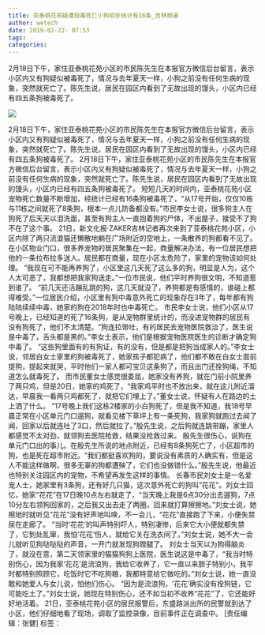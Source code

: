 ```yaml
---
title: 亚泰桃花苑疑遭投毒死亡小狗初步统计有16条_吉林频道
author: wetech
date: 2019-02-22- 07:53
tags: 
categories: 
---
```

2月18日下午，家住亚泰桃花苑小区的市民陈先生在本报官方微信后台留言，表示小区内又有狗疑似被毒死了，情况与去年夏天一样，小狗之前没有任何生病的现象，突然就死亡了。陈先生说，居民在园区内看到了无故出现的馒头，小区内已经有四五条狗被毒死了。
<!-- more -->
                
<img align="center" border="0" src="http://p2.ifengimg.com/a/2016/0810/204c433878d5cf9size1_w16_h16.png" />
                
            
2月18日下午，家住亚泰桃花苑小区的市民陈先生在本报官方微信后台留言，表示小区内又有狗疑似被毒死了，情况与去年夏天一样，小狗之前没有任何生病的现象，突然就死亡了。陈先生说，居民在园区内看到了无故出现的馒头，小区内已经有四五条狗被毒死了。
2月18日下午，家住亚泰桃花苑小区的市民陈先生在本报官方微信后台留言，表示小区内又有狗疑似被毒死了，情况与去年夏天一样，小狗之前没有任何生病的现象，突然就死亡了。陈先生说，居民在园区内看到了无故出现的馒头，小区内已经有四五条狗被毒死了。
 短短几天的时间内，亚泰桃花苑小区宠物死亡数量不断增加，经统计已经有16条狗被毒死了，“从17号开始，仅仅10栋与11栋之间就死了8条狗，根本一点儿防备都没有。”市民李女士说，很多狗主人在狗死了后天天以泪洗面，甚至有狗主人一直抱着狗的尸体，不出屋子，接受不了狗不在了这个事。
21日，新文化报·ZAKER吉林记者再次来到了亚泰桃花苑小区，小区内除了两只流浪猫还懒散地躺在广场附近的空地上，一条散养的狗都看不见了。在小区物业门口，很多养宠物的居民聚集在一起，商量解决办法。有一位居民想把他的一条拉布拉多送人。居民都在商量，现在小区太危险了，家里的宠物该如何处理。
“我现在可不能再养狗了，小区里这几天死了这么多的狗，明显是人为，这个人太可恶了，我都想把我家狗送走。”一位市民说，他们平时养狗很文明，不知道惹到谁了。
“前几天还活蹦乱跳的狗，这几天就没了，养狗都是有感情的，谁碰上都得难受。”一位居民介绍，小区里有狗中毒意外死亡的现象存在3年了，每年都有狗陆陆续续中毒，她家的狗在2018年时也中毒死亡。
市民李女士说，他们小区从17号晚上，已经知道的死了16条狗，是从宠物群里统计的，而没进宠物群的居民有没有狗死了，他们不太清楚。“狗连拉带吐，有的居民去宠物医院救治了，医生说是中毒了，舌头都是黑的。”李女士表示，他们是根据宠物医院医生的诊断才确定狗中毒了。
“这些狗里面有的有狗证，有的没有，但是都是把狗当成家人的。”李女士说，邻居白女士家里的狗被毒死了，她家孩子都犯病了，他们都不敢在白女士面前提狗，提起来就哭，平时他们一家人都可宝贝这条狗了，而且出门还拴狗绳，不知道怎么就毒死了。
而市民董女士感觉很委屈，她家没有养狗，就在门前小院里养了两只鸡，但是20日，她家的鸡死了，“我家鸡平时也不放出来，就在这儿附近溜达，早晨我一看两只鸡都死了，就把它们埋上了。”董女士说，怀疑有人在路边的土上洒了什么。
“17号晚上我们这栋2楼家的小白狗死了，但是我不知道，我18号早晨正常在小区单元门口遛狗，就看见楼下草坪上有一条死狗，我家狗就跑过去闻了闻，回家以后就连吐了3口，然后就拉了。”殷先生说，之后狗就连跳带蹦，家里人都感觉不太对劲，就领狗去医院抢救，结果没抢救过来。
殷先生很伤心，说狗在单元门口出的事儿。在殷先生所说的地点附近，已经有8条狗死亡了，小区超市的狗，也是死在超市附近。“我们都挺喜欢狗的，要说没有素质的人确实有，但是这人不能这样做啊，很多无辜的狗都遭殃了，它们也没做错什么。”殷先生说，他最近也特别关注园区内的宠物，不希望再发生这样的事情。
长春市民刘女士是一名爱宠人士，她家里有3条狗，还有好几只猫，这次意外死亡的狗叫“花花”。刘女士回忆，她家“花花”在17日晚10点左右就走了，“当天晚上我是6点30分出去遛狗，7点10分左右领狗回家的，之后我又出去走了两圈，回来就打算擦擦地。”刘女士说，她擦地时就听见“花花”没有好声地叫唤，不一会儿，“花花”直接跑了下来，小便失禁尿在走廊了。
“当时‘花花’的叫声特别吓人，特别凄惨，后来它大小便就都失禁了，它到处乱窜，我怕‘花花’伤人，就给它关在洗衣间了。”刘女士说，她不大一会儿就听见狗哒哒哒的声音，一开门就发现狗蹬腿了。
刘女士当天以为狗得脑炎了，就没在意，第二天领家里的猫猫狗狗上医院，医生说这是中毒了，“我当时特别伤心，因为我家‘花花’是流浪狗，我给它收养了，它一直以来胆子特别小，我平时都特别照顾它，吃饭时它不吃狗粮，我都特意给它做吃的。”刘女士说，她一直没敢和她爱人与女儿说，怕他们伤心。
“因为是流浪狗，‘花花’确实没有拴狗链，它可能吃土了。”刘女士说，她现在特别伤心，还不如当初不收养“花花”了，它还能好好地活着。
21日，亚泰桃花苑小区的居民报警后，东盛路派出所的民警就到达了小区，他们仔细地看了现场，调取了监控录像，目前事件正在调查中。
[责任编辑：张健]
标签：
 
 
             
